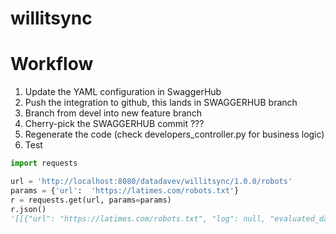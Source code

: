 # willitsync

# Workflow

1. Update the YAML configuration in SwaggerHub
2. Push the integration to github, this lands in SWAGGERHUB branch
3. Branch from devel into new feature branch
4. Cherry-pick the SWAGGERHUB commit ???
5. Regenerate the code (check developers_controller.py for business logic)
6. Test

```python
import requests

url = 'http://localhost:8080/datadavev/willitsync/1.0.0/robots'
params = {'url':  'https://latimes.com/robots.txt'}
r = requests.get(url, params=params)
r.json()
'[[{"url": "https://latimes.com/robots.txt", "log": null, "evaluated_date": "2019-10-31T10:36:07", "sitemaps": ["https://www.latimes.com/sitemap.xml", "https://www.latimes.com/news-sitemap.xml"]}]]'
```

